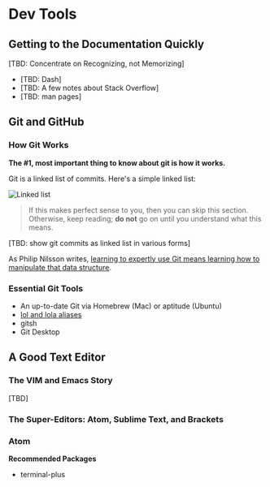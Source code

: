 # Dev Tools

## Getting to the Documentation Quickly

[TBD: Concentrate on Recognizing, not Memorizing]

* [TBD: Dash]
* [TBD: A few notes about Stack Overflow]
* [TBD: man pages]

## Git and GitHub

### How Git Works

**The #1, most important thing to know about git is how it works.**

Git is a linked list of commits. Here's a simple linked list:

![Linked list](http://goose.ycp.edu/~dhovemey/fall2011/cs201/lecture/figures/sll.png)

> If this makes perfect sense to you, then you can skip this section. Otherwise, keep reading; **do not** go on until you understand what this means.

[TBD: show git commits as linked list in various forms]


As Philip Nilsson writes, [learning to expertly use Git means learning how to manipulate that data structure](http://www.jayway.com/2013/03/03/git-is-a-purely-functional-data-structure/).


### Essential Git Tools

* An up-to-date Git via Homebrew (Mac) or aptitude (Ubuntu)
* [lol and lola aliases](http://blog.kfish.org/2010/04/git-lola.html)
* gitsh
* Git Desktop



## A Good Text Editor


### The VIM and Emacs Story

[TBD]


### The Super-Editors: Atom, Sublime Text, and Brackets

### Atom

**Recommended Packages**
* terminal-plus


